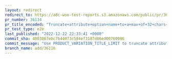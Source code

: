 ```yaml
---
layout: redirect
redirect_to: https://a8c-woo-test-reports.s3.amazonaws.com/public/pr/36134/e2e/index.html
pr_number: 36134
pr_title_encoded: "Truncate+attribute+option+name+to+a+max+of+32+chars+in+variations+list"
pr_test_type: e2e
last_published: "2022-12-22 22:33:41 +0000"
commit_sha: 4003867ebc7b44073c584ef3187d86ed00760996
commit_message: "Use PRODUCT_VARIATION_TITLE_LIMIT to truncate attribute option names"
branch_name: add/36116
---
```

